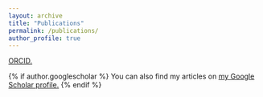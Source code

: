 ```yaml
---
layout: archive
title: "Publications"
permalink: /publications/
author_profile: true
---
```


<u><a href="http://orcid.org/0000-0002-3436-9354">ORCID</a>.</u>

{% if author.googlescholar %}
  You can also find my articles on <u><a href="https://scholar.google.fr/citations?hl=fr&user=vJUZxisAAAAJ">my Google Scholar profile</a>.</u>
{% endif %}

